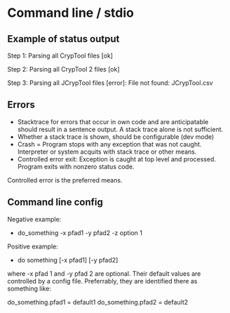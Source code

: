 # Command line / stdio

## Example of status output

Step 1: Parsing all CrypTool files [ok]

Step 2: Parsing all CrypTool 2 files [ok]

Step 3: Parsing all JCrypTool files [error]: File not found: JCrypTool.csv

## Errors

- Stacktrace for errors that occur in own code and are anticipatable should result in a sentence output. A stack trace alone is not sufficient.
- Whether a stack trace is shown, should be configurable (dev mode)
- Crash = Program stops with any exception that was not caught. Interpreter or system acquits with stack trace or other means.
- Controlled error exit: Exception is caught at top level and processed. Program exits with nonzero status code.

Controlled error is the preferred means.

## Command line config

Negative example: 

- do_something -x pfad1 -y pfad2 -z option 1

Positive example:

- do something [-x pfad1] [-y pfad2]

where -x pfad 1 and -y pfad 2 are optional. Their default values are controlled by a config file. Preferrably, they are identified there as something like:

do_something.pfad1 = default1
do_something.pfad2 = default2
